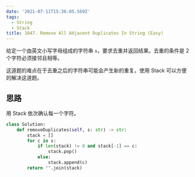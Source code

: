 ```yaml
---
date: '2021-07-11T15:36:05.569Z'
tags:
  - String
  - Stack
title: 1047. Remove All Adjacent Duplicates In String (Easy)
---
```


给定一个由英文小写字母组成的字符串 `s`，要求去重并返回结果。去重的条件是 2 个字符必须接邻且相等。

这道题的难点在于去重之后的字符串可能会产生新的重复。使用 Stack 可以方便的解决这道题。

<!-- more -->

## 思路

用 Stack 依次确认每一个字符。

```python
class Solution:
    def removeDuplicates(self, s: str) -> str:
        stack = []
        for c in s:
            if len(stack) != 0 and stack[-1] == c:
                stack.pop()
            else:
                stack.append(c)
        return "".join(stack)
```
